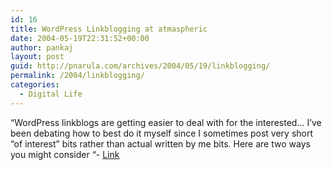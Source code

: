 ```yaml
---
id: 16
title: WordPress Linkblogging at atmaspheric
date: 2004-05-19T22:31:52+00:00
author: pankaj
layout: post
guid: http://pnarula.com/archives/2004/05/19/linkblogging/
permalink: /2004/linkblogging/
categories:
  - Digital Life
---
```

&#8220;WordPress linkblogs are getting easier to deal with for the interested&#8230; I&rsquo;ve been debating how to best do it myself since I sometimes post very short &#8220;of interest&#8221; bits rather than actual written by me bits. Here are two ways you might consider &#8220;- <a href="http://www.atmasphere.net/wp/archives/2004/05/19/wordpress-linkblogging" onclick="_gaq.push(['_trackEvent', 'outbound-article', 'http://www.atmasphere.net/wp/archives/2004/05/19/wordpress-linkblogging', 'Link']);" >Link</a>